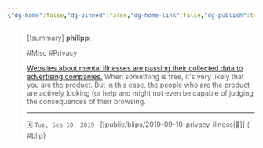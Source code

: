 ```yaml
---
{"dg-home":false,"dg-pinned":false,"dg-home-link":false,"dg-publish":true,"type":"blip","created-date":"2019-09-10T00:00:00","disabled rules":["yaml-title","yaml-title-alias","file-name-heading"],"title":"philipp @ 2019-09-10","dg-permalink":"2019/09/10/privacy-illness/","updated-date":"2025-04-30T22:27:35","dg-path":"blips/2019-09-10-privacy-illness.md","permalink":"/2019/09/10/privacy-illness/","dgPassFrontmatter":true,"created":"2019-09-10T00:00:00","updated":"2025-04-30T22:27:35"}
---
```


> [!summary] **philipp**:
>
> #Misc #Privacy
>
> [Websites about mental illnesses are passing their collected data to advertising companies.](https://www.sueddeutsche.de/digital/depression-webseiten-datenschutz-dsgvo-krankheit-tracking-1.4585948) When something is free, it's very likely that you are the product. But in this case, the people who are the product are actively looking for help and might not even be capable of judging the consequences of their browsing.
> - - -
>
> 🗓️ `Tue, Sep 10, 2019` · [[public/blips/2019-09-10-privacy-illness\|🔗]]
{ #blip}

